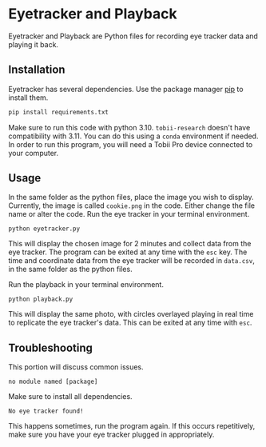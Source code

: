 # Eyetracker and Playback

Eyetracker and Playback are Python files for recording eye tracker data and playing it back. 

## Installation
Eyetracker has several dependencies. Use the package manager [pip](https://pip.pypa.io/en/stable/) to install them.
```bash
pip install requirements.txt
```
Make sure to run this code with python 3.10. `tobii-research` doesn't have compatibility with 3.11. You can do this using a `conda` environment if needed.    
 In order to run this program, you will need a Tobii Pro device connected to your computer.
## Usage
In the same folder as the python files, place the image you wish to display. Currently, the image is called `cookie.png` in the code.  Either change the file name or alter the code.
Run the eye tracker in your terminal environment.
```
python eyetracker.py
```
This will display the chosen image for 2 minutes and collect data from the eye tracker. The program can be exited at any time with the `esc` key. The time and coordinate data from the eye tracker will be recorded in `data.csv`, in the same folder as the python files.  
  
Run the playback in your terminal environment.
```
python playback.py
```
This will display the same photo, with circles overlayed playing in real time to replicate the eye tracker's data. This can be exited at any time with `esc`. 
## Troubleshooting
This portion will discuss common issues.  
```
no module named [package]
```
Make sure to install all dependencies.

```
No eye tracker found!
```
This happens sometimes, run the program again. If this occurs repetitively, make sure you have your eye tracker plugged in appropriately.
